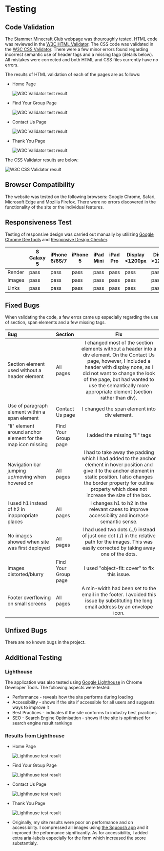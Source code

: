 # Testing

## Code Validation

The [Stammer Minecraft Club](https://pennyfarrell.github.io/minecraft-club/) webpage was thouroughly tested. HTML code was reviewed in the [W3C HTML Validator](https://validator.w3.org). The CSS code was validated in the [W3C CSS Validator](https://jigsaw.w3.org/css-validator/). There were a few minor errors found regarding incorrect semantic use of header tags  and a missing tagp (details below). All mistakes were corrected and both HTML and CSS files currently have no errors.

The results of HTML validation of each of the pages are as follows:

* Home Page

  ![W3C Validator test result](readme-images/index_page_no_errors.png)

* Find Your Group Page

  ![W3C Validator test result](readme-images/group_page_no_errors.png)

* Contact Us Page

  ![W3C Validator test result](readme-images/contact_page_no_errors.png)

* Thank You Page

  ![W3C Validator test result](readme-images/thanks_page_no_errors.png)

The CSS Validator results are below:

![W3C CSS Validator result](readme-images/css_validation_no_errors.png)

## Browser Compatibility

The website was tested on the following browsers: Google Chrome, Safari, Microsoft Edge and Mozilla Firefox. There were no errors discovered in the functionality of the site or the individual features.

## Responsiveness Test

Testing of responsive design was carried out manually by utilizing [Google Chrome DevTools](https://developer.chrome.com/docs/devtools) and [Responsive Design Checker](https://www.responsivedesignchecker.com/).

|        | S Galaxy 5 | iPhone 6/6S/7| iPhone 5 | iPad Mini | iPad Pro | Display <1200px | Display >1200px |
|--------|------------|--------------|----------|-----------|----------|-----------------|-----------------|
| Render | pass       | pass         | pass     | pass      | pass     | pass            | pass            |
| Images | pass       | pass         | pass     | pass      | pass     | pass            | pass            |
| Links  | pass       | pass         | pass     | pass      | pass     | pass            | pass            |


## Fixed Bugs

When validating the code, a few erros came up especially regarding the use of section, span elements and a few missing tags. 

  
| Bug | Section | Fix |
| :----| :----| :--------:|
|Section element used without a header element | All pages |I changed most of the section elements without a header into a div element. On the Contact Us page, however, I included a header with display none, as I did not want to change the look of the page, but had wanted to use the semantically more appropriate element (section rather than div).|
| Use of paragraph element within a span element| Contact Us page | I changed the span element into div element. |
| "li" element around anchor element for the map icon missing  | Find Your Group page  | I added the missing "li" tags  |
| Navigation bar jumping up/moving when hovered on | All pages | I had to take away the padding which I had added to the anchor element in hover position and give it to the anchor element in static position. I also changes the border property for outline property which does not increase the size of the box. |
| I used h1 instead of h2 in inappropriate places | All pages | I changes h1 to h2 in the relevant cases to improve accessibility and increase semantic sense. |
| No images showed when site was first deployed | All pages | I had used two dots (../) instead of just one dot (./) in the relative path for the images. This was easily corrected by taking away one of the dots. |
| Images distorted/blurry | Find Your Group page | I used "object-fit: cover" to fix this issue. |
| Footer overflowing on small screens | All pages | A min-width had been set to the email in the footer. I avoided this issue by substituting the long email address by an envelope icon. |


## Unfixed Bugs

There are no known bugs in the project.

## Additional Testing

### Lighthouse
The application was also tested using [Google Lighthouse](https://developers.google.com/web/tools/lighthouse) in Chrome Developer Tools. The following aspects were tested:

* Performance - reveals how the site performs during loading
* Accessibility - shows if the site if accessible for all users and suggests ways to improve it
* Best Practices - indicates if the site conforms to industry best practices
* SEO - Search Engine Optimisation - shows if the site is optimised for search engine result rankings


### Results from Lighthouse 

* Home Page

  ![Lighthouse test result](readme-images/home_lighthouse.png)

* Find Your Group Page

  ![Lighthouse test result](readme-images/group_lighthouse.png)

* Contact Us Page

  ![Lighthouse test result](readme-images/contact_lighthouse.png)

* Thank You Page

  ![Lighthouse test result](readme-images/thanks_lighthouse.png)


* Originally, my site results were poor on performance and on accessibility. I compressed all images using [the Squoosh app](https://squoosh.app/) and it improved the peformance significantly. As for accessibility, I added extra aria-labels especially for the form which increased the score substantialy.